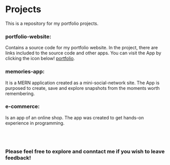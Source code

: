 # Projects

This is a repository for my portfolio projects. 

### portfolio-website: 

Contains a source code for my portfolio website. In the project, there are links included to the source code and other apps.
You can visit the App by clicking the icon below!
[portfolio].

### memories-app:

It is a MERN application created as a mini-social-network site. The App is purposed to create, save and explore snapshots from the moments worth remembering.

### e-commerce:

Is an app of an online shop. The app was created to get hands-on experience in programming. 

<br />
<br />

### Please feel free to explore and conntact me if you wish to leave feedback!


[portfolio]: https://piotrkwiatkowski.netlify.app
